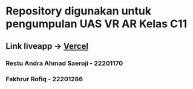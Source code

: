 # Repository digunakan untuk pengumpulan UAS VR AR Kelas C11

## Link liveapp -> [Vercel](ar-uas.vercel.app)

### Restu Andra Ahmad Saeroji - 22201170
### Fakhrur Rofiq - 22201286
